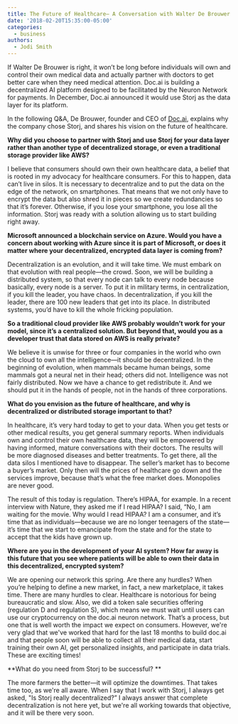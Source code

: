 ```yaml
---
title: The Future of Healthcare— A Conversation with Walter De Brouwer
date: '2018-02-20T15:35:00-05:00'
categories:
  - business
authors:
  - Jodi Smith
---
```

If Walter De Brouwer is right, it won’t be long before individuals will own and control their own medical data and actually partner with doctors to get better care when they need medical attention. Doc.ai is building a decentralized AI platform designed to be facilitated by the Neuron Network for payments. In December, Doc.ai announced it would use Storj as the data layer for its platform. 

<!--more-->

In the following Q&A, De Brouwer, founder and CEO of [Doc.ai](https://doc.ai/), explains why the company chose Storj, and shares his vision on the future of healthcare. 

**Why did you choose to partner with Storj and use Storj for your data layer rather than another type of decentralized storage, or even a traditional storage provider like AWS?** 

I believe that consumers should own their own healthcare data, a belief that is rooted in my advocacy for healthcare consumers. For this to happen, data can’t live in silos. It is necessary to decentralize and to put the data on the edge of the network, on smartphones. That means that we not only have to encrypt the data but also shred it in pieces so we create redundancies so that it’s forever. Otherwise, if you lose your smartphone, you lose all the information. Storj was ready with a solution allowing us to start building right away. 

**Microsoft announced a blockchain service on Azure. Would you have a concern about working with Azure since it is part of Microsoft, or does it matter where your decentralized, encrypted data layer is coming from?** 

Decentralization is an evolution, and it will take time. We must embark on that evolution with real people—the crowd. Soon, we will be building a distributed system, so that every node can talk to every node because basically, every node is a server. To put it in military terms, in centralization, if you kill the leader, you have chaos. In decentralization, if you kill the leader, there are 100 new leaders that get into its place. In distributed systems, you’d have to kill the whole fricking population. 

**So a traditional cloud provider like AWS probably wouldn’t work for your model, since it’s a centralized solution. But beyond that, would you as a developer trust that data stored on AWS is really private?** 

We believe it is unwise for three or four companies in the world who own the cloud to own all the intelligence—it should be decentralized. In the beginning of evolution, when mammals became human beings, some mammals got a neural net in their head; others did not. Intelligence was not fairly distributed. Now we have a chance to get redistribute it. And we should put it in the hands of people, not in the hands of three corporations.

**What do you envision as the future of healthcare, and why is decentralized or distributed storage important to that?**

In healthcare, it’s very hard today to get to your data. When you get tests or other medical results, you get general summary reports. When individuals own and control their own healthcare data, they will be empowered by having informed, mature conversations with their doctors. The results will be more diagnosed diseases and better treatments. To get there, all the data silos I mentioned have to disappear. The seller’s market has to become a buyer’s market. Only then will the prices of healthcare go down and the services improve, because that’s what the free market does. Monopolies are never good. 

The result of this today is regulation. There’s HIPAA, for example. In a recent interview with Nature, they asked me if I read HIPAA? I said, “No, I am waiting for the movie. Why would I read HIPAA? I am a consumer, and it’s time that as individuals—because we are no longer teenagers of the state—it’s time that we start to emancipate from the state and for the state to accept that the kids have grown up. 

**Where are you in the development of your AI system? How far away is this future that you see where patients will be able to own their data in this decentralized, encrypted system?** 

We are opening our network this spring. Are there any hurdles? When you’re helping to define a new market, in fact, a new marketplace, it takes time. There are many hurdles to clear. Healthcare is notorious for being bureaucratic and slow. Also, we did a token sale securities offering (regulation D and regulation S), which means we must wait until users can use our cryptocurrency on the doc.ai neuron network. That’s a process, but one that is well worth the impact we expect on consumers. However, we're very glad that we've worked that hard for the last 18 months to build doc.ai and that people soon will be able to collect all their medical data, start training their own AI, get personalized insights, and participate in data trials. These are exciting times! 

**What do you need from Storj to be successful? **

The more farmers the better—it will optimize the downtimes. That takes time too, as we're all aware. When I say that I work with Storj, I always get asked, "Is Storj really decentralized?” I always answer that complete decentralization is not here yet, but we're all working towards that objective, and it will be there very soon. 
